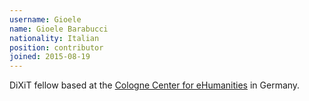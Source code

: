 ```yaml
---
username: Gioele
name: Gioele Barabucci
nationality: Italian
position: contributor
joined: 2015-08-19
---
```

DiXiT fellow based at the [Cologne Center for eHumanities](http://cceh.uni-koeln.de/) in Germany.
